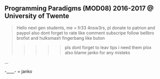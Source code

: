 ## Programming Paradigms (MOD08) 2016-2017 @ University of Twente 
> Hello next gen students, me = fr33 4nsw3rs, pl donate to patrion and paypol
> also dont forget to rate like comment subscripe follow bellbro brofist and hulksmash fingerbang like buton
>
>
>>>>> pls dont forget to leav tips i need them plox also blame janko for any misteks





...


-____-  = janko
